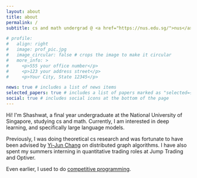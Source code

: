 ```yaml
---
layout: about
title: about
permalink: /
subtitle: cs and math undergrad @ <a href="https://nus.edu.sg/">nus</a>

# profile:
#   align: right
#   image: prof_pic.jpg
#   image_circular: false # crops the image to make it circular
#   more_info: >
#     <p>555 your office number</p>
#     <p>123 your address street</p>
#     <p>Your City, State 12345</p>

news: true # includes a list of news items
selected_papers: true # includes a list of papers marked as "selected={true}"
social: true # includes social icons at the bottom of the page
---
```


Hi! I'm Shashwat, a final year undergraduate at the National University of Singapore, studying cs and math. Currently, I am interested in deep learning, and specifically large language models.

Previously, I was doing theoretical cs research and was fortunate to have been advised by [Yi-Jun Chang](https://sites.google.com/a/umich.edu/yi-jun-chang/) on distributed graph algorithms. I have also spent my summers interning in quantitative trading roles at Jump Trading and Optiver.

Even earlier, I used to do <a href="https://stats.ioinformatics.org/people/6832">competitive programming</a>.
